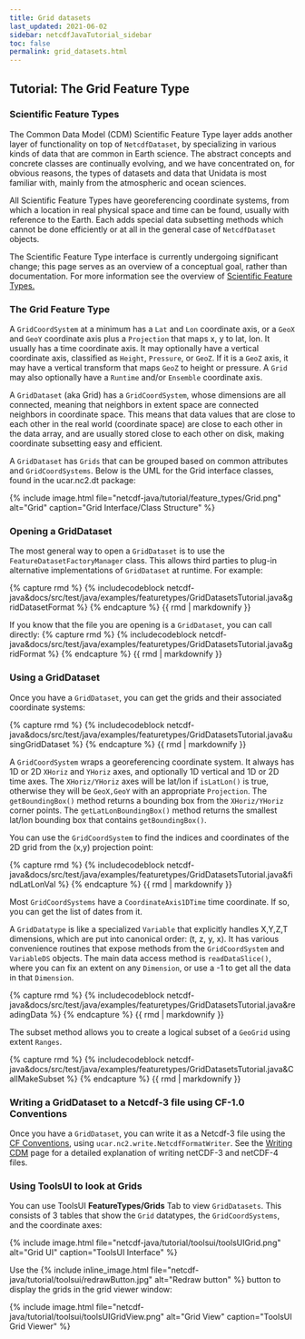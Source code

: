 ```yaml
---
title: Grid datasets
last_updated: 2021-06-02
sidebar: netcdfJavaTutorial_sidebar
toc: false
permalink: grid_datasets.html
---
```

## Tutorial: The Grid Feature Type

### Scientific Feature Types
The Common Data Model (CDM) Scientific Feature Type layer adds another layer of functionality on top of `NetcdfDataset`, by specializing in various kinds of data that are common in Earth science.
The abstract concepts and concrete classes are continually evolving, and we have concentrated on, for obvious reasons, the types of datasets and data that Unidata is most familiar with, mainly from the atmospheric and ocean sciences.

All Scientific Feature Types have georeferencing coordinate systems, from which a location in real physical space and time can be found, usually with reference to the Earth.
Each adds special data subsetting methods which cannot be done efficiently or at all in the general case of `NetcdfDataset` objects.

The Scientific Feature Type interface is currently undergoing significant change; this page serves as an overview of a conceptual goal, rather than documentation. For more information see the overview of
[Scientific Feature Types.](feature_datasets.html )

### The Grid Feature Type
A `GridCoordSystem` at a minimum has a `Lat` and `Lon` coordinate axis, or a `GeoX` and `GeoY` coordinate axis plus a `Projection` that maps x, y to lat, lon.
It usually has a time coordinate axis. It may optionally have a vertical coordinate axis, classified as `Height`, `Pressure`, or `GeoZ`.
If it is a `GeoZ` axis, it may have a vertical transform that maps `GeoZ` to height or pressure. A `Grid` may also optionally have a `Runtime` and/or `Ensemble` coordinate axis.

A `GridDataset` (aka Grid) has a `GridCoordSystem`, whose dimensions are all connected, meaning that neighbors in extent space are connected neighbors in coordinate space.
This means that data values that are close to each other in the real world (coordinate space) are close to each other in the data array, and are usually stored close to each other on disk, making coordinate subsetting easy and efficient.

A `GridDataset` has `Grids` that can be grouped based on common attributes and `GridCoordSystems`. Below is the UML for the Grid interface classes, found in the ucar.nc2.dt package:

{% include image.html file="netcdf-java/tutorial/feature_types/Grid.png" alt="Grid" caption="Grid Interface/Class Structure" %}

### Opening a GridDataset
The most general way to open a `GridDataset` is to use the `FeatureDatasetFactoryManager` class. This allows third parties to plug-in alternative implementations of `GridDataset` at runtime.
For example:

{% capture rmd %}
{% includecodeblock netcdf-java&docs/src/test/java/examples/featuretypes/GridDatasetsTutorial.java&gridDatasetFormat %}
{% endcapture %}
{{ rmd | markdownify }}


If you know that the file you are opening is a `GridDataset`, you can call directly:
{% capture rmd %}
{% includecodeblock netcdf-java&docs/src/test/java/examples/featuretypes/GridDatasetsTutorial.java&gridFormat %}
{% endcapture %}
{{ rmd | markdownify }}

### Using a GridDataset

Once you have a `GridDataset`, you can get the grids and their associated coordinate systems:

{% capture rmd %}
{% includecodeblock netcdf-java&docs/src/test/java/examples/featuretypes/GridDatasetsTutorial.java&usingGridDataset %}
{% endcapture %}
{{ rmd | markdownify }}

A `GridCoordSystem` wraps a georeferencing coordinate system. It always has 1D or 2D `XHoriz` and `YHoriz` axes, and optionally 1D vertical and 1D or 2D time axes.
The `XHoriz/YHoriz` axes will be lat/lon if `isLatLon()` is true, otherwise they will be `GeoX,GeoY` with an appropriate `Projection`.
The `getBoundingBox()` method returns a bounding box from the `XHoriz/YHoriz` corner points. The `getLatLonBoundingBox()` method returns the smallest lat/lon bounding box that contains `getBoundingBox()`.

You can use the `GridCoordSystem` to find the indices and coordinates of the 2D grid from the (x,y) projection point:

{% capture rmd %}
{% includecodeblock netcdf-java&docs/src/test/java/examples/featuretypes/GridDatasetsTutorial.java&findLatLonVal %}
{% endcapture %}
{{ rmd | markdownify }}

Most `GridCoordSystems` have a `CoordinateAxis1DTime` time coordinate. If so, you can get the list of dates from it.

A `GridDatatype` is like a specialized `Variable` that explicitly handles X,Y,Z,T dimensions, which are put into canonical order: (t, z, y, x).
It has various convenience routines that expose methods from the `GridCoordSystem` and `VariableDS` objects.
The main data access method is `readDataSlice()`, where you can fix an extent on any `Dimension`, or use a -1 to get all the data in that `Dimension`.

{% capture rmd %}
{% includecodeblock netcdf-java&docs/src/test/java/examples/featuretypes/GridDatasetsTutorial.java&readingData %}
{% endcapture %}
{{ rmd | markdownify }}

The subset method allows you to create a logical subset of a `GeoGrid` using extent `Ranges`.

{% capture rmd %}
{% includecodeblock netcdf-java&docs/src/test/java/examples/featuretypes/GridDatasetsTutorial.java&CallMakeSubset %}
{% endcapture %}
{{ rmd | markdownify }}

### Writing a GridDataset to a Netcdf-3 file using CF-1.0 Conventions

Once you have a `GridDataset`, you can write it as a Netcdf-3 file using the <a href="http://cfconventions.org/" target="_blank">CF Conventions</a>, using `ucar.nc2.write.NetcdfFormatWriter`.
See the [Writing CDM](writing_netcdf.html) page for a detailed explanation of writing netCDF-3 and netCDF-4 files.

### Using ToolsUI to look at Grids

You can use ToolsUI **FeatureTypes/Grids** Tab to view `GridDatasets`. This consists of 3 tables that show the `Grid` datatypes, the `GridCoordSystems`, and the coordinate axes:

{% include image.html file="netcdf-java/tutorial/toolsui/toolsUIGrid.png" alt="Grid UI" caption="ToolsUI Interface" %}

Use the {% include inline_image.html file="netcdf-java/tutorial/toolsui/redrawButton.jpg" alt="Redraw button" %}  button to display the grids in the grid viewer window:

{% include image.html file="netcdf-java/tutorial/toolsui/toolsUIGridView.png" alt="Grid View" caption="ToolsUI Grid Viewer" %}
